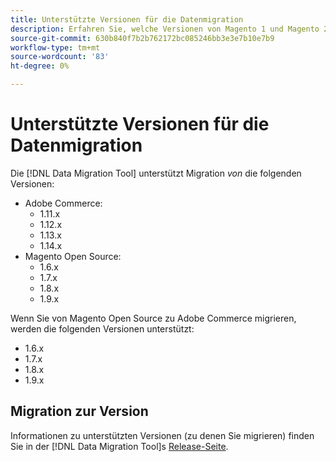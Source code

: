 ```yaml
---
title: Unterstützte Versionen für die Datenmigration
description: Erfahren Sie, welche Versionen von Magento 1 und Magento 2 die Variable [!DNL Data Migration Tool] unterstützt.
source-git-commit: 630b840f7b2b762172bc085246bb3e3e7b10e7b9
workflow-type: tm+mt
source-wordcount: '83'
ht-degree: 0%

---
```



# Unterstützte Versionen für die Datenmigration

Die [!DNL Data Migration Tool] unterstützt Migration _von_ die folgenden Versionen:

* Adobe Commerce:
   * 1.11.x
   * 1.12.x
   * 1.13.x
   * 1.14.x
* Magento Open Source:
   * 1.6.x
   * 1.7.x
   * 1.8.x
   * 1.9.x

Wenn Sie von Magento Open Source zu Adobe Commerce migrieren, werden die folgenden Versionen unterstützt:

* 1.6.x
* 1.7.x
* 1.8.x
* 1.9.x

## Migration zur Version

Informationen zu unterstützten Versionen (zu denen Sie migrieren) finden Sie in der [!DNL Data Migration Tool]s [Release-Seite](https://github.com/magento/data-migration-tool/releases).
